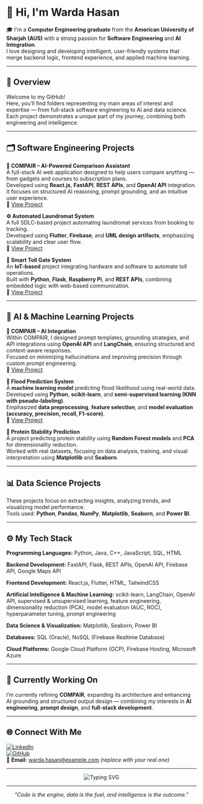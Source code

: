 # 👋 Hi, I'm Warda Hasan  

🎓 I'm a **Computer Engineering graduate** from the **American University of Sharjah (AUS)** with a strong passion for **Software Engineering** and **AI Integration**.  
I love designing and developing intelligent, user-friendly systems that merge backend logic, frontend experience, and applied machine learning.

---

## 🧭 Overview  

Welcome to my GitHub!  
Here, you’ll find folders representing my main areas of interest and expertise — from full-stack software engineering to AI and data science. Each project demonstrates a unique part of my journey, combining both engineering and intelligence.  

---

## 🗂️ **Software Engineering Projects**  

**🧠 COMPAIR – AI-Powered Comparison Assistant**  
A full-stack AI web application designed to help users compare anything — from gadgets and courses to subscription plans.  
Developed using **React.js**, **FastAPI**, **REST APIs**, and **OpenAI API** integration.  
It focuses on structured AI reasoning, prompt grounding, and an intuitive user experience.  
🔗 [View Project](https://github.com/wardacoder/COMPAIR)

**⚙️ Automated Laundromat System**  
A full SDLC-based project automating laundromat services from booking to tracking.  
Developed using **Flutter**, **Firebase**, and **UML design artifacts**, emphasizing scalability and clear user flow.  
🔗 [View Project](https://github.com/wardacoder/Automated-Laundromat-System)

**🚗 Smart Toll Gate System**  
An **IoT-based** project integrating hardware and software to automate toll operations.  
Built with **Python**, **Flask**, **Raspberry Pi**, and **REST APIs**, combining embedded logic with web-based communication.  
🔗 [View Project](https://github.com/wardacoder/Smart-Toll-Gate-System)

---

## 🤖 **AI & Machine Learning Projects**

**🧩 COMPAIR – AI Integration**  
Within COMPAIR, I designed prompt templates, grounding strategies, and API integrations using **OpenAI API** and **LangChain**, ensuring structured and context-aware responses.  
Focused on minimizing hallucinations and improving precision through custom prompt engineering.  
🔗 [View Project](https://github.com/wardacoder/COMPAIR)

**🌊 Flood Prediction System**  
A **machine learning model** predicting flood likelihood using real-world data.  
Developed using **Python**, **scikit-learn**, and **semi-supervised learning (KNN with pseudo-labeling)**.  
Emphasized **data preprocessing**, **feature selection**, and **model evaluation (accuracy, precision, recall, F1-score)**.  
🔗 [View Project](https://github.com/wardacoder/Flood-Prediction-ML)

**🧬 Protein Stability Prediction**  
A project predicting protein stability using **Random Forest models** and **PCA** for dimensionality reduction.  
Worked with real datasets, focusing on data analysis, training, and visual interpretation using **Matplotlib** and **Seaborn**.  

---

## 📊 **Data Science Projects**

These projects focus on extracting insights, analyzing trends, and visualizing model performance.  
Tools used: **Python**, **Pandas**, **NumPy**, **Matplotlib**, **Seaborn**, and **Power BI**.

---

## ⚙️ **My Tech Stack**

**Programming Languages:** Python, Java, C++, JavaScript, SQL, HTML  

**Backend Development:** FastAPI, Flask, REST APIs, OpenAI API, Firebase API, Google Maps API  

**Frontend Development:** React.js, Flutter, HTML, TailwindCSS  

**Artificial Intelligence & Machine Learning:** scikit-learn, LangChain, OpenAI API, supervised & unsupervised learning, feature engineering, dimensionality reduction (PCA), model evaluation (AUC, ROC), hyperparameter tuning, prompt engineering  

**Data Science & Visualization:** Matplotlib, Seaborn, Power BI  

**Databases:** SQL (Oracle), NoSQL (Firebase Realtime Database)  

**Cloud Platforms:** Google Cloud Platform (GCP), Firebase Hosting, Microsoft Azure  

---

## 🧭 Currently Working On  

I’m currently refining **COMPAIR**, expanding its architecture and enhancing AI grounding and structured output design — combining my interests in **AI engineering**, **prompt design**, and **full-stack development**.  

---

## 🌐 Connect With Me  

[![LinkedIn](https://img.shields.io/badge/LinkedIn-Warda%20Hasan-blue?style=flat-square&logo=linkedin)](https://www.linkedin.com/in/wardacoder)  
[![GitHub](https://img.shields.io/badge/GitHub-wardacoder-lightgrey?style=flat-square&logo=github)](https://github.com/wardacoder)  
📧 **Email:** warda.hasan@example.com *(replace with your real one)*  

---

<p align="center">
  <img src="https://readme-typing-svg.herokuapp.com?font=Fira+Code&pause=1000&color=2E9AFF&center=true&vCenter=true&width=750&lines=Computer+Engineer+%7C+Software+Engineering+%2B+AI+Integration;Full+Stack+Developer+%7C+AI+Engineer;Passionate+about+Building+Intelligent+Systems" alt="Typing SVG" />
</p>

---

<p align="center">
  <em>“Code is the engine, data is the fuel, and intelligence is the outcome.”</em>
</p>
